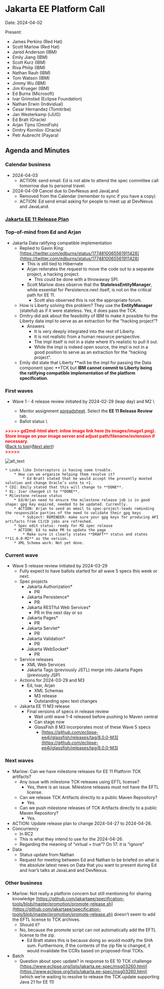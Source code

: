 # Jakarta EE Platform Call

Date: 2024-04-02

Present:

* James Perkins (Red Hat)
* Scott Marlow (Red Hat)
* Jared Anderson (IBM)
* Emily Jiang (IBM)
* Scott Kurz (IBM)
* Riva Philip (IBM)
* Nathan Rauh (IBM)
* Tom Watson (IBM)
* Jimmy Wu (IBM)
* Jim Krueger (IBM)
* Ed Burns (Microsoft)
* Ivar Grimstad (Eclipse Foundation)
* Nathan Erwin (Individual)
* Cesar Hernandez (Tomitribe)
* Jan Westerkamp (iJUG)
* Ed Bratt (Oracle)
* Arjan Tijms (OmniFish)
* Dmitry Kornilov (Oracle)
* Petr Aubrecht (Payara)

## Agenda and Minutes

### Calendar business

* 2024-04-03
    * ACTION: send email: Ed is not able to attend the spec committee call tomorrow due to personal travel.
* 2024-04-09 Cancel due to DevNexus and JavaLand
    * Removed from the Calendar (remember to sync if you have a copy)
    * ACTION: Ed send email asking for people to meet up at DevNexus and JavaLand.

### [Jakarta EE 11 Release Plan](https://jakartaee.github.io/platform/jakartaee11/JakartaEE11ReleasePlan)

### Top-of-mind from Ed and Arjan

* Jakarta Data ratifying compatible implementation
    * Replied to Gavin King: [https://twitter.com/edburns/status/1774810065561911428](https://twitter.com/edburns/status/1774810065561911428) 
        * This is still tied to Hibernate
        * Arjan reiterates the request to move the code out to a separate project, a hacking project.
            * This could be done with a throwaway SPI.
        * Scott Marlow does observe that the **StatelessEntityManager**, while essential for Persistence.next itself, is not on the critical path for EE 11.
            * Scott also observed this is not the appropriate forum.
    * How is Liberty solving this problem? They use the **EntityManager** (stateful) as if it were stateless. Yes, it does pass the TCK.
    * Dmitry did ask about the feasibility of IBM to make it possible for the Liberty data impl to serve as an extraction for the “hacking project”?
        * Answers
            * It is very deeply integrated into the rest of Liberty.
            * It is not realistic from a human resource perspective.
            * The impl itself is not in a state where it’s realistic to pull it out.
            * While the impl is indeed open source, the impl is not in a good position to serve as an extraction for the “hacking project”.
    * Emily did state that Liberty **will be the impl for passing the Data component spec **TCK but **IBM cannot commit to Liberty being the ratifying compatible implementation of the platform specification**.


### First waves

* Wave 1 - 4 release review initiated by 2024-02-29 (leap day) and M2 \

    * Mentor assignment [spreadsheet](https://docs.google.com/spreadsheets/d/1YTUpfdLZZrk2_UGwoX2w0seOCueRO3sQJIjWxpDAa7g/edit#gid=1763049340). Select the **EE 11 Release Review** tab.
    * Ballot status \


<p id="gdcalert1" ><span style="color: red; font-weight: bold">>>>>>  gd2md-html alert: inline image link here (to images/image1.png). Store image on your image server and adjust path/filename/extension if necessary. </span><br>(<a href="#">Back to top</a>)(<a href="#gdcalert2">Next alert</a>)<br><span style="color: red; font-weight: bold">>>>>> </span></p>


![alt_text](images/image1.png "image_tooltip")

    * Looks like Interceptors is having some trouble.
        * How can we organize helping them resolve it?
            * Ed Bratt stated that he would accept the presently mooted solution and change Oracle’s vote to +1.
    * CDI: Emily stated that this will change to **DONE**.
    * EL: Ivar changed it to **DONE**.
    * Milestone release status
        * Ed/Arjan need to ensure the milestone release job is in good shape: gpg key expired, needed to be updated. Currently.
        * ACTION: Arjan to send an email to spec-project-leads reminding the responsible parties of the need to validate their gpg keys
            * Subject: REMINDER: make sure your gpg keys for producing API artifacts from CI/CD jobs are refreshed.
        * Spec edit status: ready for M2 spec release
        * ACTION: Ed to make PR to update the page
            * Make sure it clearly states **DRAFT** status and states **11.0.0-M2** as the version.
        * XML Schema work: Not yet done.


### Current wave

* Wave 5  release review initiated by 2024-03-29
    * Fully expect to have ballots started for all wave 5 specs this week or next.
    * Spec projects
        * Jakarta Authorization*
            * PR
        * Jakarta Persistence*
            * PR
        * Jakarta RESTful Web Services*
            * PR in the next day or so
        * Jakarta Pages*
            * PR
        * Jakarta Servlet*
            * PR
        * Jakarta Validation*
            * PR
        * Jakarta WebSocket*
            * PR
    * Service releases
        * XML Web Services
        * Jakarta Tags (previously JSTL) merge into Jakarta Pages (previously JSP)
    * Actions for 2024-03-29 and M3
        * Ed, Ivar, Arjan
            * XML Schemas
            * M3 release
            * Outstanding spec text changes
    * Jakarta EE 11 M3 release
        * Final versions of specs in release review
            * Wait until wave 1-4 released before pushing to Maven central
            * Can stage now
            * GlassFish 8 M3 incorporates most of these Wave 5 specs
                * [https://github.com/eclipse-ee4j/glassfish/releases/tag/8.0.0-M3](https://github.com/eclipse-ee4j/glassfish/releases/tag/8.0.0-M3)


### Next waves

* Marlow: Can we have milestone releases for EE 11 Platform TCK artifacts?
    * Any issue with milestone TCK releases using EFTL license?
        * Yes, there is an issue. Milestone releases must not have the EFTL license.
    * Can we release TCK Artifacts directly to a public Maven Repository?
        * Yes.
    * Can we push milestone releases of TCK Artifacts directly to a public Maven Repository?
        * Yes.
* ACTION: Update release plan to change 2024-04-27 to 2024-04-26.
* Concurrency
    * In RC2
    * This is what they intend to use for the 2024-04-26.
    * Regarding the meaning of “virtual = true”? On 17: it is “ignore”
* Data
    * Status update from Nathan
    * Request for meeting between Ed and Nathan to be briefed on what is the absolute latest news on Data that you want to present during Ed and Ivar’s talks at JavaLand and DevNexus.


### Other business

* Marlow: Not really a platform concern but still mentioning for sharing knowledge [https://github.com/jakartaee/specification-tools/blob/master/promotion/promote-release.sh](https://github.com/jakartaee/specification-tools/blob/master/promotion/promote-release.sh) doesn’t seem to add the EFTL license to TCK archives.
    * Should it?
    * No, because the promote script can not automatically add the EFTL license to the zip.
        * Ed Bratt states this is because doing so would modify the SHA sum. Furthermore, if the contents of the zip file is changed, it would invalidate the CCRs based on proposed-final TCKs.
* Batch
    * Question about spec update? in response to EE 10 TCK challenge [https://www.eclipse.org/lists/jakarta.ee-spec/msg03260.html](https://www.eclipse.org/lists/jakarta.ee-spec/msg03260.html)  (which we’re waiting to resolve to release the TCK update supporting Java 21 for EE 11)

